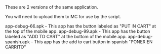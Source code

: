 These are 2 versions of the same application.

You will need to upload them to MC for use by the script.

app-debug-66.apk - This app has the button labeled as "PUT IN CART" at the top of the mobile app.
app-debug-99.apk - This app has the button labeled as "ADD TO CART" at the bottom of the mobile app.
app-debug-spanish.apk - This app has the add to cart button in spanish "PONER EN CARRITO"